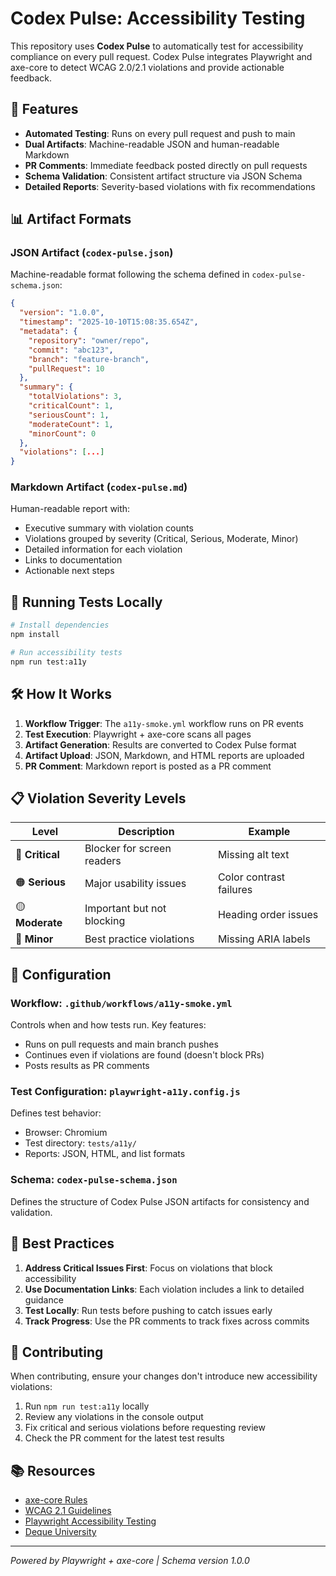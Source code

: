 # Codex Pulse: Accessibility Testing

This repository uses **Codex Pulse** to automatically test for accessibility compliance on every pull request. Codex Pulse integrates Playwright and axe-core to detect WCAG 2.0/2.1 violations and provide actionable feedback.

## 🎯 Features

- **Automated Testing**: Runs on every pull request and push to main
- **Dual Artifacts**: Machine-readable JSON and human-readable Markdown
- **PR Comments**: Immediate feedback posted directly on pull requests
- **Schema Validation**: Consistent artifact structure via JSON Schema
- **Detailed Reports**: Severity-based violations with fix recommendations

## 📊 Artifact Formats

### JSON Artifact (`codex-pulse.json`)

Machine-readable format following the schema defined in `codex-pulse-schema.json`:

```json
{
  "version": "1.0.0",
  "timestamp": "2025-10-10T15:08:35.654Z",
  "metadata": {
    "repository": "owner/repo",
    "commit": "abc123",
    "branch": "feature-branch",
    "pullRequest": 10
  },
  "summary": {
    "totalViolations": 3,
    "criticalCount": 1,
    "seriousCount": 1,
    "moderateCount": 1,
    "minorCount": 0
  },
  "violations": [...]
}
```

### Markdown Artifact (`codex-pulse.md`)

Human-readable report with:
- Executive summary with violation counts
- Violations grouped by severity (Critical, Serious, Moderate, Minor)
- Detailed information for each violation
- Links to documentation
- Actionable next steps

## 🚀 Running Tests Locally

```bash
# Install dependencies
npm install

# Run accessibility tests
npm run test:a11y
```

## 🛠️ How It Works

1. **Workflow Trigger**: The `a11y-smoke.yml` workflow runs on PR events
2. **Test Execution**: Playwright + axe-core scans all pages
3. **Artifact Generation**: Results are converted to Codex Pulse format
4. **Artifact Upload**: JSON, Markdown, and HTML reports are uploaded
5. **PR Comment**: Markdown report is posted as a PR comment

## 📋 Violation Severity Levels

| Level | Description | Example |
|-------|-------------|---------|
| 🔴 **Critical** | Blocker for screen readers | Missing alt text |
| 🟠 **Serious** | Major usability issues | Color contrast failures |
| 🟡 **Moderate** | Important but not blocking | Heading order issues |
| 🔵 **Minor** | Best practice violations | Missing ARIA labels |

## 🔧 Configuration

### Workflow: `.github/workflows/a11y-smoke.yml`

Controls when and how tests run. Key features:
- Runs on pull requests and main branch pushes
- Continues even if violations are found (doesn't block PRs)
- Posts results as PR comments

### Test Configuration: `playwright-a11y.config.js`

Defines test behavior:
- Browser: Chromium
- Test directory: `tests/a11y/`
- Reports: JSON, HTML, and list formats

### Schema: `codex-pulse-schema.json`

Defines the structure of Codex Pulse JSON artifacts for consistency and validation.

## 📖 Best Practices

1. **Address Critical Issues First**: Focus on violations that block accessibility
2. **Use Documentation Links**: Each violation includes a link to detailed guidance
3. **Test Locally**: Run tests before pushing to catch issues early
4. **Track Progress**: Use the PR comments to track fixes across commits

## 🤝 Contributing

When contributing, ensure your changes don't introduce new accessibility violations:

1. Run `npm run test:a11y` locally
2. Review any violations in the console output
3. Fix critical and serious violations before requesting review
4. Check the PR comment for the latest test results

## 📚 Resources

- [axe-core Rules](https://github.com/dequelabs/axe-core/blob/develop/doc/rule-descriptions.md)
- [WCAG 2.1 Guidelines](https://www.w3.org/WAI/WCAG21/quickref/)
- [Playwright Accessibility Testing](https://playwright.dev/docs/accessibility-testing)
- [Deque University](https://dequeuniversity.com/rules/)

---

*Powered by Playwright + axe-core | Schema version 1.0.0*
